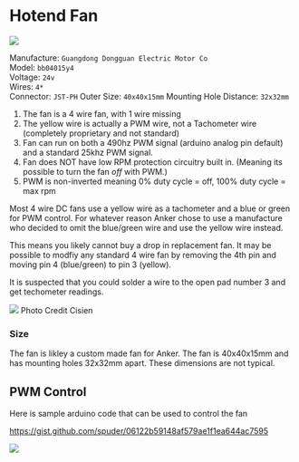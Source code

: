 # Hotend Fan

![](https://user-images.githubusercontent.com/242382/227745308-f34a1ea8-7dc7-4f1d-949e-ccab0c5ac17a.png)

Manufacture: `Guangdong Dongguan Electric Motor Co`  
Model: `bb04015y4`  
Voltage: `24v`  
Wires: `4*`  
Connector: `JST-PH`
Outer Size: `40x40x15mm`
Mounting Hole Distance: `32x32mm`


1. The fan is a 4 wire fan, with 1 wire missing
2. The yellow wire is actually a PWM wire, not a Tachometer wire (completely proprietary and not standard)
3. Fan can run on both a 490hz PWM signal (arduino analog pin default) and a standard 25khz PWM signal. 
4. Fan does NOT have low RPM protection circuitry built in. (Meaning its possible to turn the fan _off_ with PWM.)
5. PWM is non-inverted meaning 0% duty cycle = off, 100% duty cycle = max rpm


Most 4 wire DC fans use a yellow wire as a tachometer and a blue or green for PWM control. For whatever reason Anker chose to use a manufacture who decided to omit the blue/green wire and use the yellow wire instead. 

This means you likely cannot buy a drop in replacement fan. It may be possible to modfiy any standard 4 wire fan by removing the 4th pin and moving pin 4 (blue/green) to pin 3 (yellow). 


It is suspected that you could solder a wire to the open pad number 3 and get techometer readings. 


![](https://user-images.githubusercontent.com/242382/227745812-547f4ba0-86cc-48eb-a090-1afa482aebb5.png) Photo Credit Cisien


### Size

The fan is likley a custom made fan for Anker. The fan is 40x40x15mm and has mounting holes 32x32mm apart. These dimensions are not typical.

## PWM Control

Here is sample arduino code that can be used to control the fan

https://gist.github.com/spuder/06122b59148af579ae1f1ea644ac7595

![](https://user-images.githubusercontent.com/242382/227745246-be13c852-2589-4b57-bca2-d9821cebf20c.png)